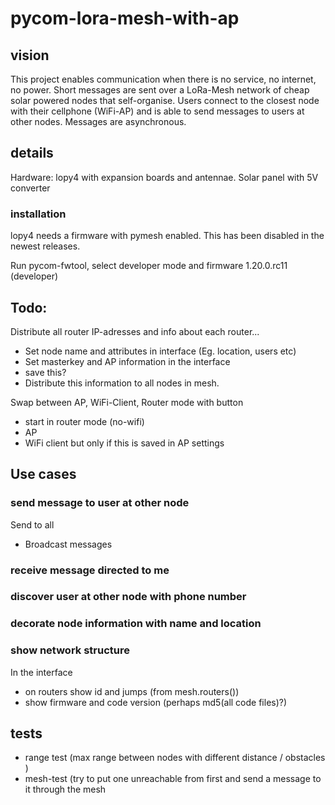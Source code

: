 # pycom-lora-mesh-with-ap

## vision
This project enables communication when there is no service, no internet, no power. Short messages are sent over a LoRa-Mesh network of cheap solar powered nodes that self-organise. Users connect to the closest node with their cellphone (WiFi-AP) and is able to send messages to users at other nodes. Messages are asynchronous.

## details
Hardware: lopy4 with expansion boards and antennae. Solar panel with 5V converter

### installation
lopy4 needs a firmware with pymesh enabled. This has been disabled in the newest releases.

Run pycom-fwtool, select developer mode and firmware 1.20.0.rc11 (developer)


## Todo:

Distribute all router IP-adresses and info about each router...
 * Set node name and attributes in interface (Eg. location, users etc)
 * Set masterkey and AP information in the interface
 * save this?
 * Distribute this information to all nodes in mesh.


Swap between AP, WiFi-Client, Router mode with button
  * start in router mode (no-wifi)
  * AP
  * WiFi client but only if this is saved in AP settings



## Use cases

### send message to user at other node
Send to all
 * Broadcast messages

### receive message directed to me

### discover user at other node with phone number

### decorate node information with name and location

### show network structure
In the interface
 * on routers show id and jumps (from mesh.routers())
 * show firmware and code version (perhaps md5(all code files)?)

## tests

* range test (max range between nodes with different distance / obstacles )
* mesh-test (try to put one unreachable from first and send a message to it through the mesh
